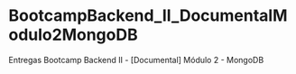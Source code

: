 # BootcampBackend_II_DocumentalModulo2MongoDB
Entregas Bootcamp Backend II - [Documental] Módulo 2 - MongoDB
